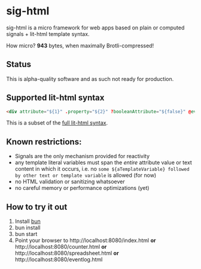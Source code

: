 # sig-html
 sig-html is a micro framework for web apps based on plain or computed signals + lit-html template syntax.

 How micro? **943** bytes, when maximally Brotli-compressed!

## Status
This is alpha-quality software and as such not ready for production.

## Supported lit-html syntax

```html
<div attribute="${1}" .property="${2}" ?booleanAttribute="${false}" @event="${e => alert(e)}">${5}</div>
```
This is a subset of the [full lit-html syntax](https://lit.dev/docs/templates/expressions/).

## Known restrictions:
- Signals are the only mechanism provided for reactivity
- any template literal variables must span the _entire_ attribute value or text content in which it occurs, i.e. no `some ${aTemplateVariable} followed by other text or template variable` is allowed (for now)
- no HTML validation or sanitizing whatsoever
- no careful memory or performance optimizations (yet)

## How to try it out

1. Install [bun](https://bun.sh)
2. bun install
3. bun start
4. Point your browser to http://localhost:8080/index.html **or** http://localhost:8080/counter.html **or** http://localhost:8080/spreadsheet.html **or** http://localhost:8080/eventlog.html
